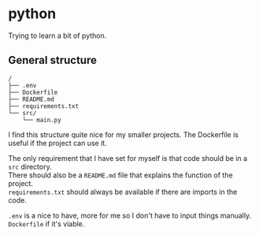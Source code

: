 # python
Trying to learn a bit of python.

## General structure
```
/
├── .env
├── Dockerfile
├── README.md
├── requirements.txt
└── src/
    └── main.py
```
I find this structure quite nice for my smaller projects. The Dockerfile is useful if the project can use it.

The only requirement that I have set for myself is that code should be in a `src` directory.  
There should also be a `README.md` file that explains the function of the project.  
`requirements.txt` should always be available if there are imports in the code.

`.env` is a nice to have, more for me so I don't have to input things manually.  
`Dockerfile` if it's viable.